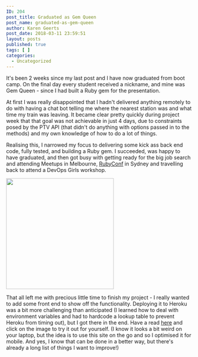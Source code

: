 ```yaml
---
ID: 204
post_title: Graduated as Gem Queen
post_name: graduated-as-gem-queen
author: Karen Geerts
post_date: 2018-03-11 23:59:51
layout: posts
published: true
tags: [ ]
categories:
  - Uncategorized
---
```

It's been 2 weeks since my last post and I have now graduated from boot camp. On the final day every student received a nickname, and mine was Gem Queen - since I had built a Ruby gem for the presentation.
<!--more-->

At first I was really disappointed that I hadn't delivered anything remotely to do with having a chat bot telling me where the nearest station was and what time my train was leaving. It became clear pretty quickly during project week that that goal was not achievable in just 4 days, due to constraints posed by the PTV API (that didn't do anything with options passed in to the methods) and my own knowledge of how to do a lot of things.

Realising this, I narrowed my focus to delivering some kick ass back end code, fully tested, and building a Ruby gem. I succeeded, was happy to have graduated, and then got busy with getting ready for the big job search and attending Meetups in Melbourne, <a href="https://rubyconf.org.au/2018">RubyConf</a> in Sydney and travelling back to attend a DevOps Girls workshop.

<a href="https://gmooh.herokuapp.com"><img class="size-medium wp-image-205 aligncenter" src="http://blog.karengeerts.me/wp-content/uploads/2018/03/GMOOH-291x300.png" alt="" width="291" height="300" /></a>

That all left me with precious little time to finish my project - I really wanted to add some front end to show off the functionality. Deploying it to Heroku was a bit more challenging than anticipated (I learned how to deal with environment variables and had to hardcode a lookup table to prevent Heroku from timing out), but I got there in the end. Have a read <a href="https://github.com/karengeerts/gmooh/blob/master/README.md">here</a> and click on the image to try it out for yourself. (I know it looks a bit weird on your laptop, but the idea is to use this site on the go and so I optimised it for mobile. And yes, I know that can be done in a better way, but there's already a long list of things I want to improve!)

&nbsp;